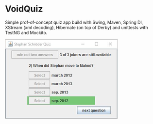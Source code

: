 VoidQuiz
========

Simple prof-of-concept quiz app build with Swing, Maven, Spring DI, XStream (xml decoding), Hibernate (on top of Derby) and unittests with TestNG and Mockito.

![quiz round in progress](./src/main/resources/quizview.jpg "quiz view")
